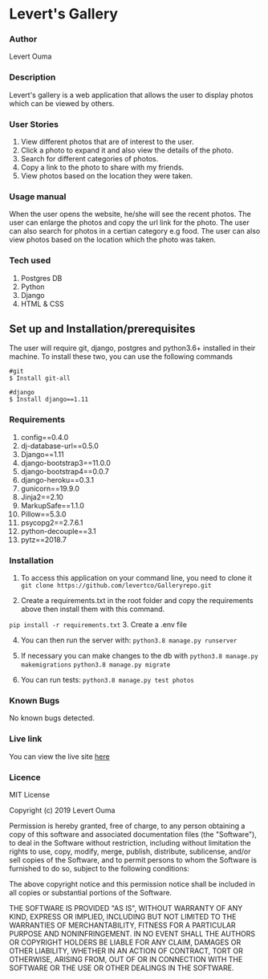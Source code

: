 # Levert's Gallery

###  Author
Levert Ouma

### Description
Levert's gallery is a web application that allows the user to display photos which can be viewed by others.

### User Stories
1. View different photos that are of interest to the user.
2. Click a photo to expand it and also view the details of the photo.
3. Search for different categories of photos.
4. Copy a link to the photo to share with my friends.
5. View photos based on the location they were taken.


### Usage manual
When the user opens the website, he/she will see the recent photos.
The user can enlarge the photos and copy the url link for the photo.
The user can also search for photos in a certian category e.g food.
The user can also view photos based on the location which the photo was taken.


### Tech used
1. Postgres DB
2. Python
3. Django
4. HTML & CSS

## Set up and Installation/prerequisites
The user will require git, django, postgres and python3.6+ installed in their machine.
To install these two, you can use the following commands
```
#git
$ Install git-all

#django
$ Install django==1.11

```
### Requirements
1. config==0.4.0
2. dj-database-url==0.5.0
3. Django==1.11
4. django-bootstrap3==11.0.0
5. django-bootstrap4==0.0.7
6. django-heroku==0.3.1
7. gunicorn==19.9.0
8. Jinja2==2.10
9. MarkupSafe==1.1.0
10. Pillow==5.3.0
11. psycopg2==2.7.6.1
12. python-decouple==3.1
13. pytz==2018.7

### Installation
1. To access this application on your command line, you need to clone it 
`git clone https://github.com/levertco/Galleryrepo.git`

2. Create a requirements.txt in the root folder and copy the requirements above then install them with this command.

`pip install -r requirements.txt`
3. Create a .env file

4. You can then run the server with:
`python3.8 manage.py runserver`

5. If necessary you can make changes to the db with
`python3.8 manage.py makemigrations`
`python3.8 manage.py migrate`

6. You can run tests:
`python3.8 manage.py test photos`

### Known Bugs
No known bugs detected.

### Live link
You can view the live site [here](https://galleryrepo.herokuapp.com/)

### Licence
MIT License

Copyright (c) 2019 Levert Ouma

Permission is hereby granted, free of charge, to any person obtaining a copy
of this software and associated documentation files (the "Software"), to deal
in the Software without restriction, including without limitation the rights
to use, copy, modify, merge, publish, distribute, sublicense, and/or sell
copies of the Software, and to permit persons to whom the Software is
furnished to do so, subject to the following conditions:

The above copyright notice and this permission notice shall be included in all
copies or substantial portions of the Software.

THE SOFTWARE IS PROVIDED "AS IS", WITHOUT WARRANTY OF ANY KIND, EXPRESS OR
IMPLIED, INCLUDING BUT NOT LIMITED TO THE WARRANTIES OF MERCHANTABILITY,
FITNESS FOR A PARTICULAR PURPOSE AND NONINFRINGEMENT. IN NO EVENT SHALL THE
AUTHORS OR COPYRIGHT HOLDERS BE LIABLE FOR ANY CLAIM, DAMAGES OR OTHER
LIABILITY, WHETHER IN AN ACTION OF CONTRACT, TORT OR OTHERWISE, ARISING FROM,
OUT OF OR IN CONNECTION WITH THE SOFTWARE OR THE USE OR OTHER DEALINGS IN THE
SOFTWARE.





